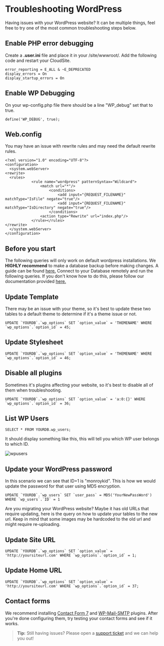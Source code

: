 # Troubleshooting WordPress
Having issues with your WordPress website? It can be multiple things, feel free to try one of the most common troubleshooting steps below.

## Enable PHP error debugging 
Create a **.user.ini** file and place it in your /site/wwwroot/. Add the following code and restart your CloudSite.

    
    error_reporting = E_ALL & ~E_DEPRECATED
    display_errors = On
    display_startup_errors = On


## Enable WP Debugging
On your wp-config.php file there should be a line "WP_debug" set that to true.

    define('WP_DEBUG', true);
## Web.config
You may have an issue with rewrite rules and may need the default rewrite rules.

    <?xml version="1.0" encoding="UTF-8"?>
    <configuration>
      <system.webServer>
    <rewrite>
      <rules>
    			<rule name="wordpress" patternSyntax="Wildcard">
    				<match url="*"/>
    					<conditions>
    						<add input="{REQUEST_FILENAME}" matchType="IsFile" negate="true"/>
    						<add input="{REQUEST_FILENAME}" matchType="IsDirectory" negate="true"/>
    					</conditions>
    				<action type="Rewrite" url="index.php"/>
    			</rule></rules>
    </rewrite>
      </system.webServer>
    </configuration>


## Before you start

The following queries will only work on default wordpress installations. We **HIGHLY recommend** to make a database backup before making changes. A guide can be found [here.](https://www.gearhost.com/documentation/how-to-backup-your-database) Connect to your Database remotely and run the following queries. If you don't know how to do this, please follow our documentation provided [here.](https://www.gearhost.com/documentation/connecting-to-mysql-database)

## Update Template
There may be an issue with your theme, so it's best to update these two tables to a default theme to determine if it's a theme issue or not.

    UPDATE `YOURDB`.`wp_options` SET `option_value` = 'THEMENAME' WHERE `wp_options`.`option_id` = 45;

## Update Stylesheet
    UPDATE `YOURDB`.`wp_options` SET `option_value` = 'THEMENAME' WHERE `wp_options`.`option_id` = 46;

## Disable all plugins
Sometimes it's plugins affecting your website, so it's best to disable all of them when troubleshooting.


    UPDATE `YOURDB`.`wp_options` SET `option_value` = 'a:0:{}' WHERE `wp_options`.`option_id` = 36;


## List WP Users

    SELECT * FROM YOURDB.wp_users;
It should display something like this, this will tell you which WP user belongs to which ID.

![wpusers](https://raw.githubusercontent.com/GearHost/docs/master/Images/wp_users_db_table.PNG)

## Update your WordPress password
In this scenario we can see that ID=1 is "monroykid". This is how we would update the password for that user using MD5 encryption.
    
    UPDATE `YOURDB`.`wp_users` SET `user_pass` = MD5('YourNewPassWord') WHERE `wp_users`.`ID` = 1

Are you migrating your WordPress website? Maybe it has old URLs that require updating, here is the query on how to update your tables to the new url. Keep in mind that some images may be hardcoded to the old url and might require re-uploading.
## Update Site URL

    UPDATE `YOURDB`.`wp_options` SET `option_value` = 'http://yoursiteurl.com' WHERE `wp_options`.`option_id` = 1;
## Update Home URL
    UPDATE `YOURDB`.`wp_options` SET `option_value` = 'http://yoursiteurl.com' WHERE `wp_options`.`option_id` = 37;


## Contact forms
We recommend installing [Contact Form 7](https://wordpress.org/plugins/contact-form-7/) and  [WP-Mail-SMTP](https://wordpress.org/plugins/wp-mail-smtp/) plugins. After you're done configuring them, try testing your contact forms and see if it works.

>**Tip:** Still having issues? Please open a [support ticket](https://www.gearhost.com/documentation/how-to-open-a-support-ticket) and we can help you out!